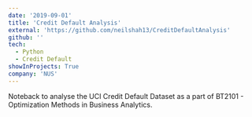 ```yaml
---
date: '2019-09-01'
title: 'Credit Default Analysis'
external: 'https://github.com/neilshah13/CreditDefaultAnalysis'
github: ''
tech:
  - Python
  - Credit Default
showInProjects: True
company: 'NUS'
---
```


Noteback to analyse the UCI Credit Default Dataset as a part of BT2101 - Optimization Methods in Business Analytics.